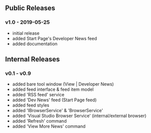 ## Public Releases

### v1.0 - 2019-05-25
  - initial release
  - added Start Page's Developer News feed
  - added documentation

## Internal Releases


### v0.1 - v0.9
  - added bare tool window (View | Developer News)
  - added feed interface & feed item model
  - added 'RSS feed' service
  - added 'Dev News' feed (Start Page feed)
  - added feed styles
  - added 'IBrowserService' & 'BrowserService'
  - added 'Visual Studio Browser Service' (internal/external browser)
  - added 'Refresh' command
  - added 'View More News' command
